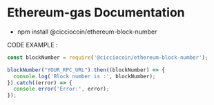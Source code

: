 # Ethereum-gas Documentation

- npm install @cicciocoin/ethereum-block-number

CODE EXAMPLE : 

```Javascript
const blockNumber = require('@cicciocoin/ethereum-block-number');

blockNumber("YOUR_RPC_URL").then((blockNumber) => {
  console.log('Block number is :', blockNumber);
}).catch((error) => {
  console.error('Error:', error);
});